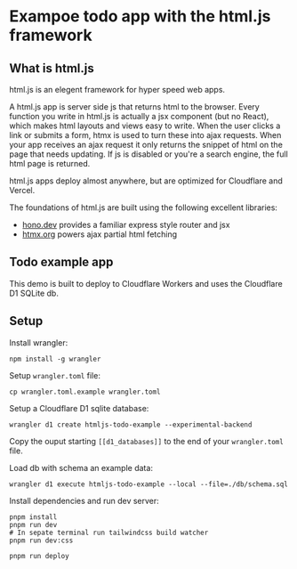 # Exampoe todo app with the html.js framework

## What is html.js

html.js is an elegent framework for hyper speed web apps.

A html.js app is server side js that returns html
to the browser. 
Every function you write in html.js is actually a jsx component (but no React), which makes html layouts and views easy to write.
When the user clicks a link or submits a form, htmx is used to turn these into ajax requests. When your app receives an ajax request it only returns the snippet of html on the page that needs updating.
If js is disabled or you're a search engine, the full html page is returned. 

html.js apps deploy almost anywhere, but are optimized for Cloudflare and Vercel. 

The foundations of html.js are built using the following excellent libraries:

- [hono.dev](https://hono.dev) provides a familiar express style router and jsx
- [htmx.org](https://htmx.org) powers ajax partial html fetching

## Todo example app

This demo is built to deploy to Cloudflare Workers and uses the Cloudflare D1 SQLite db. 

## Setup

Install wrangler:

```
npm install -g wrangler
```

Setup `wrangler.toml` file:

```
cp wrangler.toml.example wrangler.toml
```

Setup a Cloudflare D1 sqlite database:

```
wrangler d1 create htmljs-todo-example --experimental-backend
```

Copy the ouput starting `[[d1_databases]]` to the end of your `wrangler.toml` file.

Load db with schema an example data:

```
wrangler d1 execute htmljs-todo-example --local --file=./db/schema.sql
```

Install dependencies and run dev server:

```
pnpm install
pnpm run dev
# In sepate terminal run tailwindcss build watcher
pnpm run dev:css
```

```
pnpm run deploy
```
